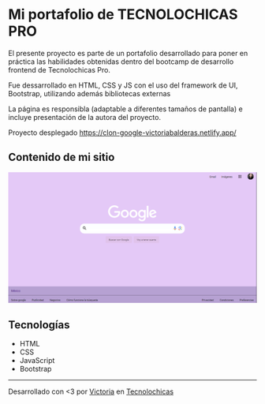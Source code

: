 # Mi portafolio de TECNOLOCHICAS PRO

El presente proyecto es parte de un portafolio desarrollado para poner en práctica las habilidades obtenidas dentro del bootcamp de desarrollo frontend de Tecnolochicas Pro. 

Fue dessarrollado en HTML, CSS y JS con el uso del framework de UI, Bootstrap, utilizando además bibliotecas externas 

La página es responsibla (adaptable a diferentes tamaños de pantalla) e incluye presentación de la autora del proyecto. 

Proyecto desplegado https://clon-google-victoriabalderas.netlify.app/ 

## Contenido de mi sitio 
![Contenido](assets/readme/google.png)

## Tecnologías 
* HTML
* CSS
* JavaScript
* Bootstrap

---

Desarrollado con <3 por [Victoria](https://linkedin.com/in/victoria-balderass) en [Tecnolochicas](https://tecnolochicas.mx/)
